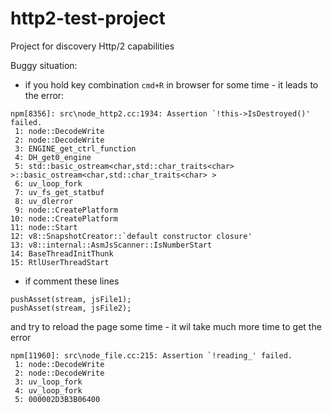 # http2-test-project
Project for discovery Http/2 capabilities

Buggy situation:
- if you hold key combination ```cmd+R``` in browser for some time - it leads to the error:

```
npm[8356]: src\node_http2.cc:1934: Assertion `!this->IsDestroyed()' failed.
 1: node::DecodeWrite
 2: node::DecodeWrite
 3: ENGINE_get_ctrl_function
 4: DH_get0_engine
 5: std::basic_ostream<char,std::char_traits<char> >::basic_ostream<char,std::char_traits<char> >
 6: uv_loop_fork
 7: uv_fs_get_statbuf
 8: uv_dlerror
 9: node::CreatePlatform
10: node::CreatePlatform
11: node::Start
12: v8::SnapshotCreator::`default constructor closure'
13: v8::internal::AsmJsScanner::IsNumberStart
14: BaseThreadInitThunk
15: RtlUserThreadStart
```

- if comment these lines
```
pushAsset(stream, jsFile1);
pushAsset(stream, jsFile2);
```
and try to reload the page some time - it wil take much more time to get the error
```
npm[11960]: src\node_file.cc:215: Assertion `!reading_' failed.
 1: node::DecodeWrite
 2: node::DecodeWrite
 3: uv_loop_fork
 4: uv_loop_fork
 5: 000002D3B3B06400
```
